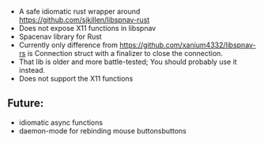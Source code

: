 - A safe idiomatic rust wrapper around https://github.com/sjkillen/libspnav-rust
- Does not expose X11 functions in libspnav
- Spacenav library for Rust
- Currently only difference from https://github.com/xanium4332/libspnav-rs is Connection struct with a finalizer to close the connection.
- That lib is older and more battle-tested; You should probably use it instead.
- Does not support the X11 functions
## Future:
- idiomatic async functions
- daemon-mode for rebinding mouse buttonsbuttons